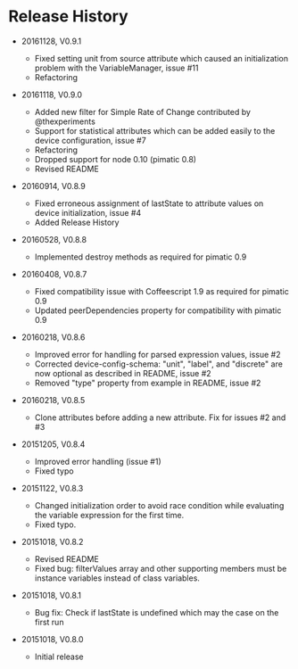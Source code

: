 # Release History

* 20161128, V0.9.1
    * Fixed setting unit from source attribute which caused an 
      initialization problem with the VariableManager, issue #11 
    * Refactoring
* 20161118, V0.9.0
    * Added new filter for Simple Rate of Change contributed by @thexperiments
    * Support for statistical attributes which can be added easily to the device configuration, issue #7
    * Refactoring
    * Dropped support for node 0.10 (pimatic 0.8)
    * Revised README

* 20160914, V0.8.9
    * Fixed erroneous assignment of lastState to attribute values on device initialization, issue #4
    * Added Release History
    
* 20160528, V0.8.8
    * Implemented destroy methods as required for pimatic 0.9

* 20160408, V0.8.7
    * Fixed compatibility issue with Coffeescript 1.9 as required for pimatic 0.9
    * Updated peerDependencies property for compatibility with pimatic 0.9

* 20160218, V0.8.6
    * Improved error for handling for parsed expression values, issue #2
    * Corrected device-config-schema: "unit", "label", and "discrete" are now optional as described in README, issue #2
    * Removed "type" property from example in README, issue #2

* 20160218, V0.8.5
    * Clone attributes before adding a new attribute. Fix for issues #2 and #3

* 20151205, V0.8.4
    * Improved error handling (issue #1)
    * Fixed typo

* 20151122, V0.8.3
    * Changed initialization order to avoid race condition while evaluating the variable expression for the first time.
    * Fixed typo.

* 20151018, V0.8.2
    * Revised README
    * Fixed bug: filterValues array and other supporting members must be instance variables instead of class variables.

* 20151018, V0.8.1
    * Bug fix: Check if lastState is undefined which may the case on the first run

* 20151018, V0.8.0
    * Initial release
